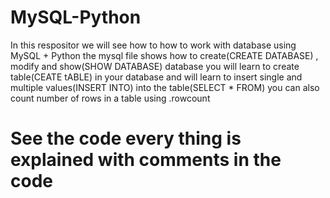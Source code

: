 # MySQL-Python
In this respositor we will see how to how to work with database using MySQL + Python
the mysql file shows how to create(CREATE DATABASE) , modify and show(SHOW DATABASE) database 
you will learn to create table(CEATE tABLE) in your database and will learn to insert single and multiple values(INSERT INTO) into the table(SELECT * FROM)
you can also count number of rows in a table using .rowcount

# See the code every thing is explained with comments in the code
